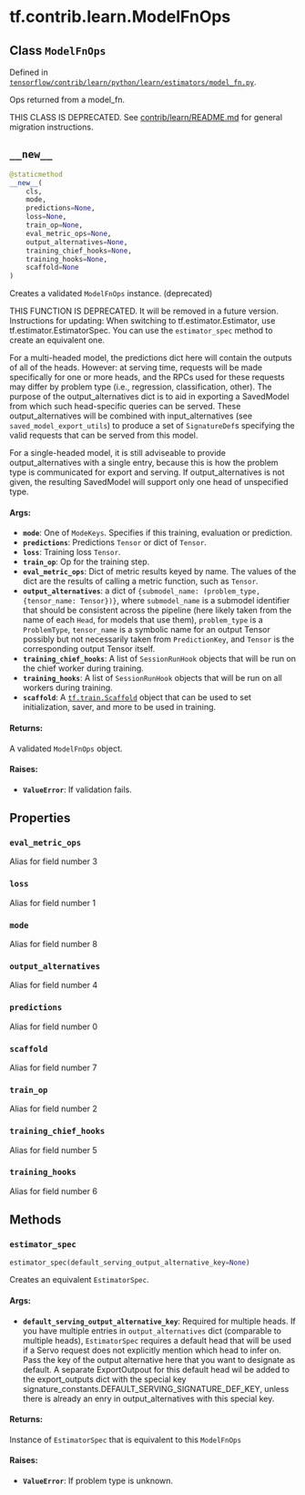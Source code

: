 <div itemscope itemtype="http://developers.google.com/ReferenceObject">
<meta itemprop="name" content="tf.contrib.learn.ModelFnOps" />
<meta itemprop="path" content="Stable" />
<meta itemprop="property" content="eval_metric_ops"/>
<meta itemprop="property" content="loss"/>
<meta itemprop="property" content="mode"/>
<meta itemprop="property" content="output_alternatives"/>
<meta itemprop="property" content="predictions"/>
<meta itemprop="property" content="scaffold"/>
<meta itemprop="property" content="train_op"/>
<meta itemprop="property" content="training_chief_hooks"/>
<meta itemprop="property" content="training_hooks"/>
<meta itemprop="property" content="__new__"/>
<meta itemprop="property" content="estimator_spec"/>
</div>

# tf.contrib.learn.ModelFnOps

## Class `ModelFnOps`





Defined in [`tensorflow/contrib/learn/python/learn/estimators/model_fn.py`](https://www.tensorflow.org/code/tensorflow/contrib/learn/python/learn/estimators/model_fn.py).

Ops returned from a model_fn.

THIS CLASS IS DEPRECATED. See
[contrib/learn/README.md](https://www.tensorflow.org/code/tensorflow/contrib/learn/README.md)
for general migration instructions.

<h2 id="__new__"><code>__new__</code></h2>

``` python
@staticmethod
__new__(
    cls,
    mode,
    predictions=None,
    loss=None,
    train_op=None,
    eval_metric_ops=None,
    output_alternatives=None,
    training_chief_hooks=None,
    training_hooks=None,
    scaffold=None
)
```

Creates a validated `ModelFnOps` instance. (deprecated)

THIS FUNCTION IS DEPRECATED. It will be removed in a future version.
Instructions for updating:
When switching to tf.estimator.Estimator, use tf.estimator.EstimatorSpec. You can use the `estimator_spec` method to create an equivalent one.

For a multi-headed model, the predictions dict here will contain the outputs
of all of the heads.  However: at serving time, requests will be made
specifically for one or more heads, and the RPCs used for these requests may
differ by problem type (i.e., regression, classification, other).  The
purpose of the output_alternatives dict is to aid in exporting a SavedModel
from which such head-specific queries can be served.  These
output_alternatives will be combined with input_alternatives (see
`saved_model_export_utils`) to produce a set of `SignatureDef`s specifying
the valid requests that can be served from this model.

For a single-headed model, it is still adviseable to provide
output_alternatives with a single entry, because this is how the problem
type is communicated for export and serving.  If output_alternatives is not
given, the resulting SavedModel will support only one head of unspecified
type.

#### Args:

* <b>`mode`</b>: One of `ModeKeys`. Specifies if this training, evaluation or
    prediction.
* <b>`predictions`</b>: Predictions `Tensor` or dict of `Tensor`.
* <b>`loss`</b>: Training loss `Tensor`.
* <b>`train_op`</b>: Op for the training step.
* <b>`eval_metric_ops`</b>: Dict of metric results keyed by name. The values of the
    dict are the results of calling a metric function, such as `Tensor`.
* <b>`output_alternatives`</b>: a dict of
    `{submodel_name: (problem_type, {tensor_name: Tensor})}`, where
    `submodel_name` is a submodel identifier that should be consistent
    across the pipeline (here likely taken from the name of each `Head`,
    for models that use them), `problem_type` is a `ProblemType`,
    `tensor_name` is a symbolic name for an output Tensor possibly but not
    necessarily taken from `PredictionKey`, and `Tensor` is the
    corresponding output Tensor itself.
* <b>`training_chief_hooks`</b>: A list of `SessionRunHook` objects that will be
    run on the chief worker during training.
* <b>`training_hooks`</b>: A list of `SessionRunHook` objects that will be run on
    all workers during training.
* <b>`scaffold`</b>: A <a href="../../../tf/train/Scaffold.md"><code>tf.train.Scaffold</code></a> object that can be used to set
    initialization, saver, and more to be used in training.


#### Returns:

A validated `ModelFnOps` object.


#### Raises:

* <b>`ValueError`</b>: If validation fails.



## Properties

<h3 id="eval_metric_ops"><code>eval_metric_ops</code></h3>

Alias for field number 3

<h3 id="loss"><code>loss</code></h3>

Alias for field number 1

<h3 id="mode"><code>mode</code></h3>

Alias for field number 8

<h3 id="output_alternatives"><code>output_alternatives</code></h3>

Alias for field number 4

<h3 id="predictions"><code>predictions</code></h3>

Alias for field number 0

<h3 id="scaffold"><code>scaffold</code></h3>

Alias for field number 7

<h3 id="train_op"><code>train_op</code></h3>

Alias for field number 2

<h3 id="training_chief_hooks"><code>training_chief_hooks</code></h3>

Alias for field number 5

<h3 id="training_hooks"><code>training_hooks</code></h3>

Alias for field number 6



## Methods

<h3 id="estimator_spec"><code>estimator_spec</code></h3>

``` python
estimator_spec(default_serving_output_alternative_key=None)
```

Creates an equivalent `EstimatorSpec`.

#### Args:

* <b>`default_serving_output_alternative_key`</b>: Required for multiple heads. If
    you have multiple entries in `output_alternatives` dict (comparable to
    multiple heads), `EstimatorSpec` requires a default head that will be
    used if a Servo request does not explicitly mention which head to infer
    on. Pass the key of the output alternative here that you want to
    designate as default. A separate ExportOutpout for this default head
    wil be added to the export_outputs dict with the special key
    signature_constants.DEFAULT_SERVING_SIGNATURE_DEF_KEY, unless there is
    already an enry in output_alternatives with this special key.


#### Returns:

Instance of `EstimatorSpec` that is equivalent to this `ModelFnOps`


#### Raises:

* <b>`ValueError`</b>: If problem type is unknown.



